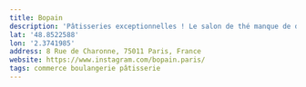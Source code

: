 ```yaml
---
title: Bopain
description: 'Pâtisseries exceptionnelles ! Le salon de thé manque de décoration mais c’est en cours.'
lat: '48.8522588'
lon: '2.3741985'
address: 8 Rue de Charonne, 75011 Paris, France
website: https://www.instagram.com/bopain.paris/
tags: commerce boulangerie pâtisserie
---
```


